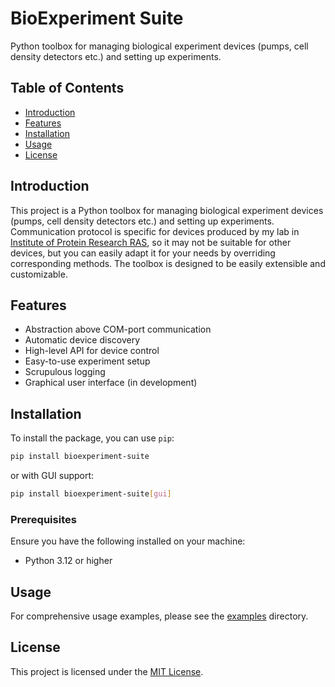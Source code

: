 # BioExperiment Suite

Python toolbox for managing biological experiment devices (pumps, cell density detectors etc.) and setting up experiments.

## Table of Contents

- [Introduction](#introduction)
- [Features](#features)
- [Installation](#installation)
- [Usage](#usage)
- [License](#license)

## Introduction

This project is a Python toolbox for managing biological experiment devices (pumps, cell density detectors etc.) and setting up experiments. Communication protocol is specific for devices produced by my lab in [Institute of Protein Research RAS](https://protres.ru/en), so it may not be suitable for other devices, but you can easily adapt it for your needs by overriding corresponding methods. The toolbox is designed to be easily extensible and customizable.

## Features

- Abstraction above COM-port communication
- Automatic device discovery
- High-level API for device control
- Easy-to-use experiment setup
- Scrupulous logging
- Graphical user interface (in development)

## Installation

To install the package, you can use `pip`:

```sh
pip install bioexperiment-suite
```

or with GUI support:

```sh
pip install bioexperiment-suite[gui]
```

### Prerequisites

Ensure you have the following installed on your machine:

- Python 3.12 or higher

## Usage

For comprehensive usage examples, please see the [examples](examples) directory.

## License

This project is licensed under the [MIT License](LICENSE).

